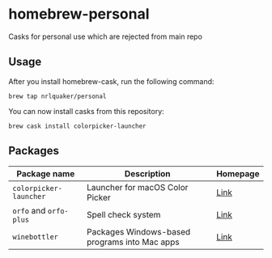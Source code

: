 # homebrew-personal

Casks for personal use which are rejected from main repo

## Usage

After you install homebrew-cask, run the following command:

`brew tap nrlquaker/personal`

You can now install casks from this repository:

`brew cask install colorpicker-launcher`

## Packages

| Package name           | Description                                   | Homepage                                                   |
| ---------------------- | --------------------------------------------- | ---------------------------------------------------------- |
| `colorpicker-launcher` | Launcher for macOS Color Picker               | [Link](https://github.com/nrlquaker/color-picker-launcher) |
| `orfo` and `orfo-plus` | Spell check system                            | [Link](http://www.orfo.ru/)                                |
| `winebottler`          | Packages Windows-based programs into Mac apps | [Link](http://winebottler.kronenberg.org)                  |
